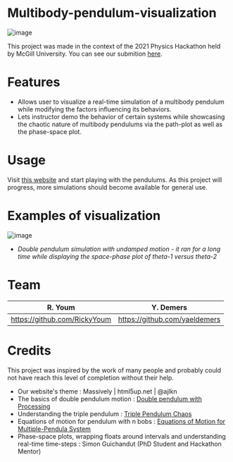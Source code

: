 # Multibody-pendulum-visualization
![image](https://user-images.githubusercontent.com/78766367/166067412-096becab-546c-44b1-94e6-0095eb8b14c1.png)

This project was made in the context of the 2021 Physics Hackathon held by McGill University. You can see our submition 
[here](https://devpost.com/software/multibody-pendulum-visualization-tool).


# **Features**
* Allows user to visualize a real-time simulation of a multibody pendulum while modifying the factors influencing its behaviors.
* Lets instructor demo the behavior of certain systems while showcasing the chaotic nature of multibody pendulums via the path-plot as well as the phase-space plot.


# **Usage**

Visit [this website](https://yaeldemers.com/multibody-pendulum-visualization/index.html) and start playing with the pendulums. As this project will progress, more simulations should become available for general use.

# **Examples of visualization**
![image](https://user-images.githubusercontent.com/78766367/166068714-3a4f0d20-a159-464d-aaa6-ce59caad93f5.png)
* *Double pendulum simulation with undamped motion - it ran for a long time while displaying the space-phase plot of theta-1 versus theta-2* 

# **Team**

R. Youm | Y. Demers
--------| ---------
https://github.com/RickyYoum | https://github.com/yaeldemers

# **Credits**
This project was inspired by the work of many people and probably could not have reach this level of completion without their help.

* Our website's theme : Massively | html5up.net | @ajlkn
* The basics of double pendulum motion : [Double pendulum with Processing](https://www.youtube.com/watch?v=uWzPe_S-RVE&ab_channel=TheCodingTrain)
* Understanding the triple pendulum : [Triple Pendulum Chaos](https://jakevdp.github.io/blog/2017/03/08/triple-pendulum-chaos/)
* Equations of motion for pendulum with n bobs : [Equations of Motion for Multiple-Pendula System](https://www.cibtech.org/J-PHYSICS-MATHEMATICAL-SCIENCES/PUBLICATIONS/2012/Vol%202%20No.%202/16%20JPMS%2019%20Thomas%20Sakwa...PENDULA%20SYSTEM.pdf)
* Phase-space plots, wrapping floats around intervals and understanding real-time time-steps : Simon Guichandut (PhD Student and Hackathon Mentor)
